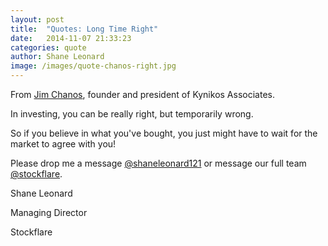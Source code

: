 ```yaml
---
layout: post
title:  "Quotes: Long Time Right"
date:   2014-11-07 21:33:23
categories: quote
author: Shane Leonard
image: /images/quote-chanos-right.jpg
---
```


From [Jim Chanos](http://en.wikipedia.org/wiki/James_Chanos), founder and president of Kynikos Associates.

In investing, you can be really right, but temporarily wrong.

So if you believe in what you've bought, you just might have to wait for the market to agree with you!

Please drop me a message [@shaneleonard121](https://twitter.com/shaneleonard121) or message our full team [@stockflare](https://twitter.com/stockflare).

Shane Leonard

Managing Director

Stockflare
